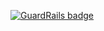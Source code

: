 
[![GuardRails badge](https://badges.production.guardrails.io/shtakai/fuckodo.svg)](https://www.guardrails.io)
